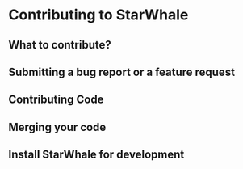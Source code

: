 # Contributing to StarWhale

## What to contribute?

## Submitting a bug report or a feature request

## Contributing Code

## Merging your code

## Install StarWhale for development